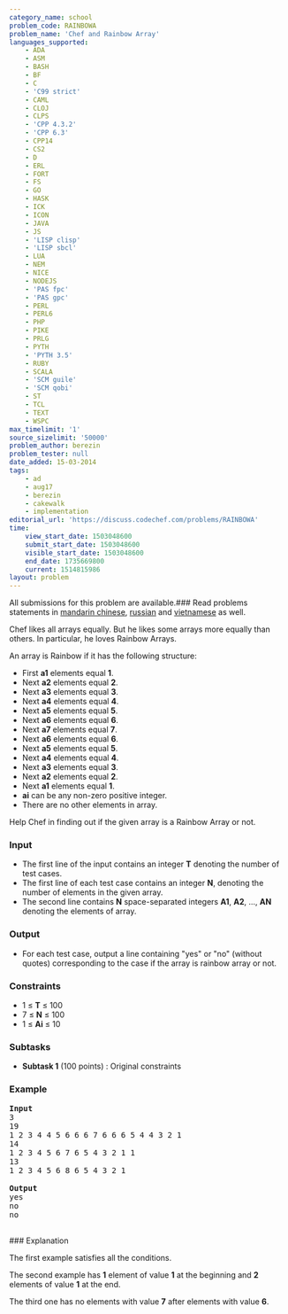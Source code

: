 ```yaml
---
category_name: school
problem_code: RAINBOWA
problem_name: 'Chef and Rainbow Array'
languages_supported:
    - ADA
    - ASM
    - BASH
    - BF
    - C
    - 'C99 strict'
    - CAML
    - CLOJ
    - CLPS
    - 'CPP 4.3.2'
    - 'CPP 6.3'
    - CPP14
    - CS2
    - D
    - ERL
    - FORT
    - FS
    - GO
    - HASK
    - ICK
    - ICON
    - JAVA
    - JS
    - 'LISP clisp'
    - 'LISP sbcl'
    - LUA
    - NEM
    - NICE
    - NODEJS
    - 'PAS fpc'
    - 'PAS gpc'
    - PERL
    - PERL6
    - PHP
    - PIKE
    - PRLG
    - PYTH
    - 'PYTH 3.5'
    - RUBY
    - SCALA
    - 'SCM guile'
    - 'SCM qobi'
    - ST
    - TCL
    - TEXT
    - WSPC
max_timelimit: '1'
source_sizelimit: '50000'
problem_author: berezin
problem_tester: null
date_added: 15-03-2014
tags:
    - ad
    - aug17
    - berezin
    - cakewalk
    - implementation
editorial_url: 'https://discuss.codechef.com/problems/RAINBOWA'
time:
    view_start_date: 1503048600
    submit_start_date: 1503048600
    visible_start_date: 1503048600
    end_date: 1735669800
    current: 1514815986
layout: problem
---
```

All submissions for this problem are available.### Read problems statements in [mandarin chinese](http://www.codechef.com/download/translated/AUG17/mandarin/RAINBOWA.pdf), [russian](http://www.codechef.com/download/translated/AUG17/russian/RAINBOWA.pdf) and [vietnamese](http://www.codechef.com/download/translated/AUG17/vietnamese/RAINBOWA.pdf) as well.

Chef likes all arrays equally. But he likes some arrays more equally than others. In particular, he loves Rainbow Arrays.

An array is Rainbow if it has the following structure:

- First **a1** elements equal **1**.
- Next **a2** elements equal **2**.
- Next **a3** elements equal **3**.
- Next **a4** elements equal **4**.
- Next **a5** elements equal **5**.
- Next **a6** elements equal **6**.
- Next **a7** elements equal **7**.
- Next **a6** elements equal **6**.
- Next **a5** elements equal **5**.
- Next **a4** elements equal **4**.
- Next **a3** elements equal **3**.
- Next **a2** elements equal **2**.
- Next **a1** elements equal **1**.
- **ai** can be any non-zero positive integer.
- There are no other elements in array.


Help Chef in finding out if the given array is a Rainbow Array or not.

### Input

- The first line of the input contains an integer **T** denoting the number of test cases.
- The first line of each test case contains an integer **N**, denoting the number of elements in the given array.
- The second line contains **N** space-separated integers **A1**, **A2**, ..., **AN** denoting the elements of array.

### Output

- For each test case, output a line containing "yes" or "no" (without quotes) corresponding to the case if the array is rainbow array or not.

### Constraints

- 1 ≤ **T** ≤ 100
- 7 ≤ **N** ≤ 100
- 1 ≤ **Ai** ≤ 10

### Subtasks

- **Subtask 1** (100 points) : Original constraints

### Example

<pre><b>Input</b>
3
19
1 2 3 4 4 5 6 6 6 7 6 6 6 5 4 4 3 2 1
14
1 2 3 4 5 6 7 6 5 4 3 2 1 1
13
1 2 3 4 5 6 8 6 5 4 3 2 1

<b>Output</b>
yes
no
no

</pre>### Explanation
The first example satisfies all the conditions.

The second example has **1** element of value **1** at the beginning and **2** elements of value **1** at the end.

The third one has no elements with value **7** after elements with value **6**.
